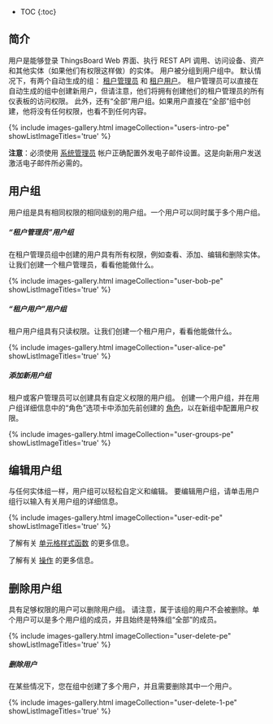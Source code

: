* TOC
{:toc}

## 简介

用户是能够登录 ThingsBoard Web 界面、执行 REST API 调用、访问设备、资产和其他实体（如果他们有权限这样做）的实体。
用户被分组到用户组中。
默认情况下，有两个自动生成的组：
[租户管理员](/docs/{{docsPrefix}}user-guide/ui/users/#tenant-administrator-user-group) 和 [租户用户](/docs/{{docsPrefix}}user-guide/ui/users/#tenant-user-user-group)。
租户管理员可以直接在自动生成的组中创建新用户，但请注意，他们将拥有创建他们的租户管理员的所有仪表板的访问权限。
此外，还有“全部”用户组。如果用户直接在“全部”组中创建，他将没有任何权限，也看不到任何内容。

{% include images-gallery.html imageCollection="users-intro-pe" showListImageTitles='true' %}

**注意**：必须使用 [系统管理员](/docs/{{docsPrefix}}user-guide/ui/tenants/) 帐户正确配置外发电子邮件设置。这是向新用户发送激活电子邮件所必需的。

## 用户组

用户组是具有相同权限的相同级别的用户组。一个用户可以同时属于多个用户组。

##### “租户管理员”用户组

在租户管理员组中创建的用户具有所有权限，例如查看、添加、编辑和删除实体。
让我们创建一个租户管理员，看看他能做什么。

{% include images-gallery.html imageCollection="user-bob-pe" showListImageTitles='true' %}

##### “租户用户”用户组

租户用户组具有只读权限。让我们创建一个租户用户，看看他能做什么。

{% include images-gallery.html imageCollection="user-alice-pe" showListImageTitles='true' %}

##### 添加新用户组

租户或客户管理员可以创建具有自定义权限的用户组。
创建一个用户组，并在用户组详细信息中的“角色”选项卡中添加先前创建的 [角色](/docs/{{docsPrefix}}user-guide/rbac/#roles)，以在新组中配置用户权限。

{% include images-gallery.html imageCollection="user-groups-pe" showListImageTitles='true' %}

## 编辑用户组

与任何实体组一样，用户组可以轻松自定义和编辑。
要编辑用户组，请单击用户组行以输入有关用户组的详细信息。

{% include images-gallery.html imageCollection="user-edit-pe" showListImageTitles='true' %}

了解有关 [单元格样式函数](/docs/{{docsPrefix}}user-guide/ui/advanced-data-key-configuration/#12-cell-style-function) 的更多信息。

了解有关 [操作](/docs/{{docsPrefix}}user-guide/ui/widget-actions/) 的更多信息。

## 删除用户组

具有足够权限的用户可以删除用户组。
请注意，属于该组的用户不会被删除。单个用户可以是多个用户组的成员，并且始终是特殊组“全部”的成员。

{% include images-gallery.html imageCollection="user-delete-pe" showListImageTitles='true' %}

##### 删除用户

在某些情况下，您在组中创建了多个用户，并且需要删除其中一个用户。

{% include images-gallery.html imageCollection="user-delete-1-pe" showListImageTitles='true' %}